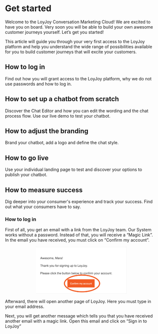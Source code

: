 # Get started

Welcome to the LoyJoy Conversation Marketing Cloud! We are excited to have you on board. Very soon you will be able to build your own awesome customer journeys yourself. Let’s get you started!

This article will guide you through your very first access to the LoyJoy platform and help you understand the wide range of possibilities available for you to build customer journeys that will excite your customers. 

## How to log in

Find out how you will grant access to the LoyJoy platform, why we do not use passwords and how to log in.

## How to set up a chatbot from scratch

Discover the Chat Editor and how you can edit the wording and the chat process flow. Use our live demo to test your chatbot.

## How to adjust the branding

Brand your chatbot, add a logo and define the chat style.

## How to go live

Use your individual landing page to test and discover your options to publish your chatbot.

## How to measure success

Dig deeper into your consumer's experience and track your success. Find out what your consumers have to say.

### How to log in

First of all, you get an email with a link from the LoyJoy team. Our System works without a password. Instead of that, you will receive a “Magic Link”. In the email you have received, you must click on “Confirm my account”.

<p align="center">
  <img src="confirm_account.png" alt="How to log in" title="How to log in" width="300"/>
</p>

Afterward, there will open another page of LoyJoy. Here you must type in your email address.



Next, you will get another message which tells you that you have received another email with a magic link. Open this email and click on “Sign in to LoyJoy”

